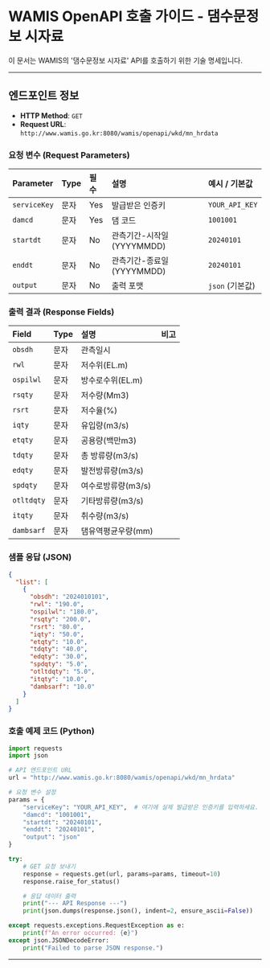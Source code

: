 # WAMIS OpenAPI 호출 가이드 - 댐수문정보 시자료

이 문서는 WAMIS의 '댐수문정보 시자료' API를 호출하기 위한 기술 명세입니다.

---

## 엔드포인트 정보

- **HTTP Method**: `GET`
- **Request URL**: `http://www.wamis.go.kr:8080/wamis/openapi/wkd/mn_hrdata`

### 요청 변수 (Request Parameters)

| Parameter | Type | 필수 | 설명 | 예시 / 기본값 |
| :-------- | :--- | :--- | :--- | :------------ |
| `serviceKey` | 문자 | Yes | 발급받은 인증키 | `YOUR_API_KEY` |
| `damcd` | 문자 | Yes | 댐 코드 | `1001001` |
| `startdt` | 문자 | No | 관측기간-시작일 (YYYYMMDD) | `20240101` |
| `enddt` | 문자 | No | 관측기간-종료일 (YYYYMMDD) | `20240101` |
| `output` | 문자 | No | 출력 포맷 | `json` (기본값) |

### 출력 결과 (Response Fields)

| Field | Type | 설명 | 비고 |
| :---- | :--- | :--- | :--- |
| `obsdh` | 문자 | 관측일시 | |
| `rwl` | 문자 | 저수위(EL.m) | |
| `ospilwl` | 문자 | 방수로수위(EL.m) | |
| `rsqty` | 문자 | 저수량(Mm3) | |
| `rsrt` | 문자 | 저수율(%) | |
| `iqty` | 문자 | 유입량(m3/s) | |
| `etqty` | 문자 | 공용량(백만m3) | |
| `tdqty` | 문자 | 총 방류량(m3/s) | |
| `edqty` | 문자 | 발전방류량(m3/s) | |
| `spdqty` | 문자 | 여수로방류량(m3/s) | |
| `otltdqty` | 문자 | 기타방류량(m3/s) | |
| `itqty` | 문자 | 취수량(m3/s) | |
| `dambsarf` | 문자 | 댐유역평균우량(mm) | |

### 샘플 응답 (JSON)

```json
{
  "list": [
    {
      "obsdh": "2024010101",
      "rwl": "190.0",
      "ospilwl": "180.0",
      "rsqty": "200.0",
      "rsrt": "80.0",
      "iqty": "50.0",
      "etqty": "10.0",
      "tdqty": "40.0",
      "edqty": "30.0",
      "spdqty": "5.0",
      "otltdqty": "5.0",
      "itqty": "10.0",
      "dambsarf": "10.0"
    }
  ]
}
```

### 호출 예제 코드 (Python)

```python
import requests
import json

# API 엔드포인트 URL
url = "http://www.wamis.go.kr:8080/wamis/openapi/wkd/mn_hrdata"

# 요청 변수 설정
params = {
    "serviceKey": "YOUR_API_KEY",  # 여기에 실제 발급받은 인증키를 입력하세요.
    "damcd": "1001001",
    "startdt": "20240101",
    "enddt": "20240101",
    "output": "json"
}

try:
    # GET 요청 보내기
    response = requests.get(url, params=params, timeout=10)
    response.raise_for_status()

    # 응답 데이터 출력
    print("--- API Response ---")
    print(json.dumps(response.json(), indent=2, ensure_ascii=False))

except requests.exceptions.RequestException as e:
    print(f"An error occurred: {e}")
except json.JSONDecodeError:
    print("Failed to parse JSON response.")

```

---